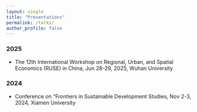 ```yaml
---
layout: single
title: "Presentations"
permalink: /talks/
author_profile: false
---
```




### 2025

- The 12th International Workshop on Regional, Urban, and Spatial Economics (RUSE) in China, Jun 28-29, 2025, Wuhan University 



### 2024

- Conference on “Frontiers in Sustainable Development Studies, Nov 2-3, 2024, Xiamen University
